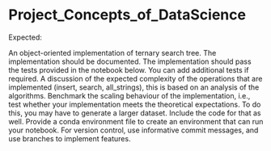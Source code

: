 # Project_Concepts_of_DataScience

Expected:


An object-oriented implementation of ternary search tree.
The implementation should be documented.
The implementation should pass the tests provided in the notebook below.
You can add additional tests if required.
A discussion of the expected complexity of the operations that are implemented (insert, search, all_strings), this is based on an analysis of the algorithms.
Benchmark the scaling behaviour of the implementation, i.e., test whether your implementation meets the theoretical expectations.  To do this, you may have to generate a larger dataset.  Include the code for that as well.
Provide a  conda environment file to create an environment that can run your notebook.
For version control, use informative commit messages, and use branches to implement features.
